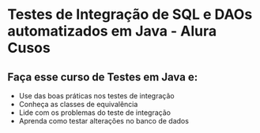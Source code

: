 # Testes de Integração de SQL e DAOs automatizados em Java - Alura Cusos

## Faça esse curso de Testes em Java e:
- Use das boas práticas nos testes de integração
- Conheça as classes de equivalência
- Lide com os problemas do teste de integração
- Aprenda como testar alterações no banco de dados